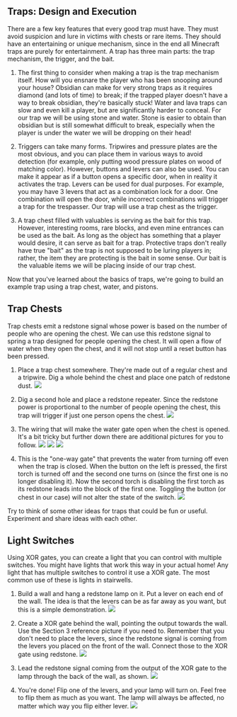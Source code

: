 ## Traps: Design and Execution

There are a few key features that every good trap must have. They must avoid suspicion and lure in victims with chests or rare items. They should have an entertaining or unique mechanism, since in the end all Minecraft traps are purely for entertainment. A trap has three main parts: the trap mechanism, the trigger, and the bait.

1. The first thing to consider when making a trap is the trap mechanism itself. How will you ensnare the player who has been snooping around your house? Obsidian can make for very strong traps as it requires diamond (and lots of time) to break; if the trapped player doesn't have a way to break obsidian, they're basically stuck! Water and lava traps can slow and even kill a player, but are significantly harder to conceal. For our trap we will be using stone and water. Stone is easier to obtain than obsidian but is still somewhat difficult to break, especially when the player is under the water we will be dropping on their head!

1. Triggers can take many forms. Tripwires and pressure plates are the most obvious, and you can place them in various ways to avoid detection (for example, only putting wood pressure plates on wood of matching color). However, buttons and levers can also be used. You can make it appear as if a button opens a specific door, when in reality it activates the trap. Levers can be used for dual purposes. For example, you may have 3 levers that act as a combination lock for a door. One combination will open the door, while incorrect combinations will trigger a trap for the trespasser. Our trap will use a trap chest as the trigger.

1. A trap chest filled with valuables is serving as the bait for this trap. However, interesting rooms, rare blocks, and even mine entrances can be used as the bait. As long as the object has something that a player would desire, it can serve as bait for a trap. Protective traps don't really have true "bait" as the trap is not supposed to be luring players in; rather, the item they are protecting is the bait in some sense. Our bait is the valuable items we will be placing inside of our trap chest.

Now that you've learned about the basics of traps, we're going to build an example trap using a trap chest, water, and pistons.

## Trap Chests

Trap chests emit a redstone signal whose power is based on the number of people who are opening the chest. We can use this redstone signal to spring a trap designed for people opening the chest. It will open a flow of water when they open the chest, and it will not stop until a reset button has been pressed.

1. Place a trap chest somewhere. They're made out of a regular chest and a tripwire. Dig a whole behind the chest and place one patch of redstone dust.
![](images/appendices/appendix_4/trap_chest_placement.png)

1. Dig a second hole and place a redstone repeater. Since the redstone power is proportional to the number of people opening the chest, this trap will trigger if just one person opens the chest.
![](images/appendices/appendix_4/trap_chest_repeater.png)

1. The wiring that will make the water gate open when the chest is opened. It's a bit tricky but further down there are additional pictures for you to follow.
![](images/appendices/appendix_4/trap_chest_wiring.png)
![](images/appendices/appendix_4/trap_chest_wiring2.png)
![](images/appendices/appendix_4/trap_chest_wiring3.png)

1. This is the "one-way gate" that prevents the water from turning off even when the trap is closed. When the button on the left is pressed, the first torch is turned off and the second one turns on (since the first one is no longer disabling it). Now the second torch is disabling the first torch as its redstone leads into the block of the first one. Toggling the button (or chest in our case) will not alter the state of the switch.
![](images/appendices/appendix_4/trap_chest_flipflopexample.png)

Try to think of some other ideas for traps that could be fun or useful. Experiment and share ideas with each other.

## Light Switches

Using XOR gates, you can create a light that you can control with multiple switches. You might have lights that work this way in your actual home! Any light that has multiple switches to control it use a XOR gate. The most common use of these is lights in stairwells.

1. Build a wall and hang a redstone lamp on it. Put a lever on each end of the wall. The idea is that the levers can be as far away as you want, but this is a simple demonstration.
![](images/section_4/xor_light_1.png)

2. Create a XOR gate behind the wall, pointing the output towards the wall. Use the Section 3 reference picture if you need to. Remember that you don't need to place the levers, since the redstone signal is coming from the levers you placed on the front of the wall. Connect those to the XOR gate using redstone.
![](images/section_4/xor_light_2.png)

3. Lead the redstone signal coming from the output of the XOR gate to the lamp through the back of the wall, as shown.
![](images/section_4/xor_light_3.png)

4. You're done! Flip one of the levers, and your lamp will turn on. Feel free to flip them as much as you want. The lamp will always be affected, no matter which way you flip either lever.
![](images/section_4/xor_light_4.png)
